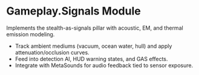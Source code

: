 # Gameplay.Signals Module

Implements the stealth-as-signals pillar with acoustic, EM, and thermal emission modeling.

- Track ambient mediums (vacuum, ocean water, hull) and apply attenuation/occlusion curves.
- Feed into detection AI, HUD warning states, and GAS effects.
- Integrate with MetaSounds for audio feedback tied to sensor exposure.
